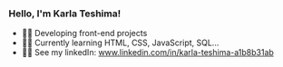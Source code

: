 ### Hello, I'm Karla Teshima!



- 👩‍💻 Developing front-end projects
- 👩‍🎓 Currently learning HTML, CSS, JavaScript, SQL...
- 🙋‍♀️ See my linkedIn: www.linkedin.com/in/karla-teshima-a1b8b31ab
